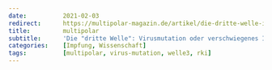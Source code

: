 ```yaml
---
date:          2021-02-03
redirect:      https://multipolar-magazin.de/artikel/die-dritte-welle-impfrisiko
title:         multipolar
subtitle:      'Die "dritte Welle": Virusmutation oder verschwiegenes Impfrisiko?'
categories:    [Impfung, Wissenschaft]
tags:          [multipolar, virus-mutation, welle3, rki]
---
```

